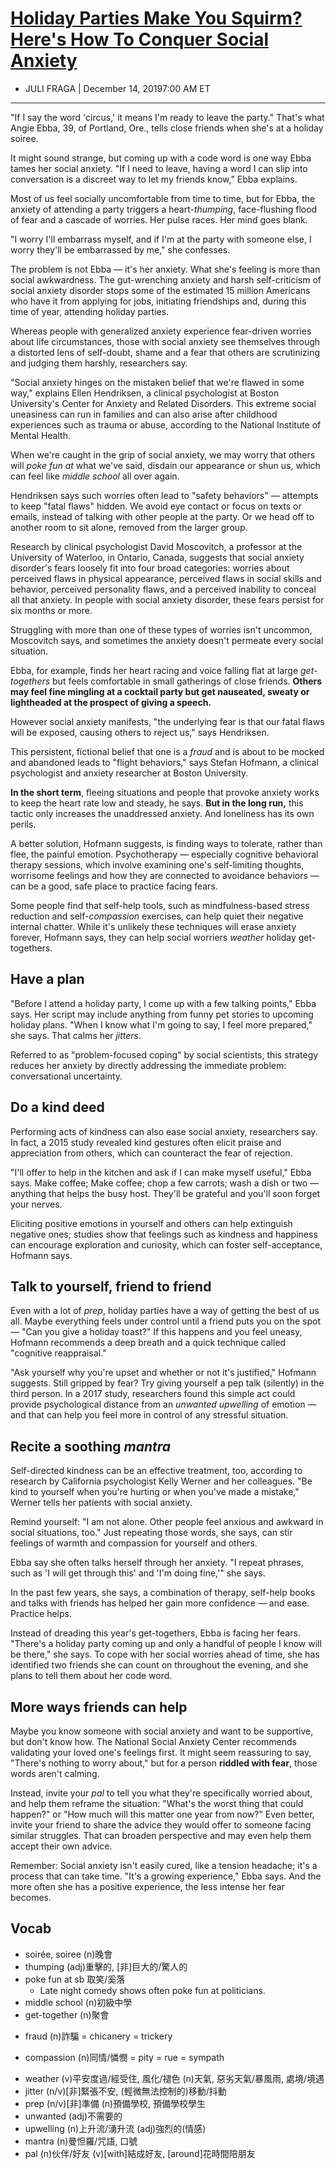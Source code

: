 # [Holiday Parties Make You Squirm? Here's How To Conquer Social Anxiety](https://www.npr.org/sections/health-shots/2019/12/14/782933949/holiday-parties-make-you-squirm-heres-how-to-conquer-social-anxiety)
- JULI FRAGA | December 14, 20197:00 AM ET
---------------------------------------------------------------------------------------------------------------------
"If I say the word 'circus,' it means I'm ready to leave the party." That's what Angie Ebba, 39, of Portland, Ore., tells close friends when she's at a holiday soiree.

It might sound strange, but coming up with a code word is one way Ebba tames her social anxiety. "If I need to leave, having a word I can slip into conversation is a discreet way to let my friends know," Ebba explains.

Most of us feel socially uncomfortable from time to time, but for Ebba, the anxiety of attending a party triggers a heart-*thumping*, face-flushing flood of fear and a cascade of worries. Her pulse races. Her mind goes blank.

"I worry I'll embarrass myself, and if I'm at the party with someone else, I worry they'll be embarrassed by me," she confesses.

The problem is not Ebba — it's her anxiety. What she's feeling is more than social awkwardness. The gut-wrenching anxiety and harsh self-criticism of social anxiety disorder stops some of the estimated 15 million Americans who have it from applying for jobs, initiating friendships and, during this time of year, attending holiday parties.

Whereas people with generalized anxiety experience fear-driven worries about life circumstances, those with social anxiety see themselves through a distorted lens of self-doubt, shame and a fear that others are scrutinizing and judging them harshly, researchers say.

"Social anxiety hinges on the mistaken belief that we're flawed in some way," explains Ellen Hendriksen, a clinical psychologist at Boston University's Center for Anxiety and Related Disorders. This extreme social uneasiness can run in families and can also arise after childhood experiences such as trauma or abuse, according to the National Institute of Mental Health.

When we're caught in the grip of social anxiety, we may worry that others will *poke fun at* what we've said, disdain our appearance or shun us, which can feel like *middle school* all over again.

Hendriksen says such worries often lead to "safety behaviors" — attempts to keep "fatal flaws" hidden. We avoid eye contact or focus on texts or emails, instead of talking with other people at the party. Or we head off to another room to sit alone, removed from the larger group.

Research by clinical psychologist David Moscovitch, a professor at the University of Waterloo, in Ontario, Canada, suggests that social anxiety disorder's fears loosely fit into four broad categories: worries about perceived flaws in physical appearance, perceived flaws in social skills and behavior, perceived personality flaws, and a perceived inability to conceal all that anxiety. In people with social anxiety disorder, these fears persist for six months or more.

Struggling with more than one of these types of worries isn't uncommon, Moscovitch says, and sometimes the anxiety doesn't permeate every social situation.

Ebba, for example, finds her heart racing and voice falling flat at large *get-togethers* but feels comfortable in small gatherings of close friends. **Others may feel fine mingling at a cocktail party but get nauseated, sweaty or lightheaded at the prospect of giving a speech.**

However social anxiety manifests, "the underlying fear is that our fatal flaws will be exposed, causing others to reject us," says Hendriksen.

This persistent, fictional belief that one is a *fraud* and is about to be mocked and abandoned leads to "flight behaviors," says Stefan Hofmann, a clinical psychologist and anxiety researcher at Boston University.

**In the short term**, fleeing situations and people that provoke anxiety works to keep the heart rate low and steady, he says. **But in the long run,** this tactic only increases the unaddressed anxiety. And loneliness has its own perils.

A better solution, Hofmann suggests, is finding ways to tolerate, rather than flee, the painful emotion. Psychotherapy — especially cognitive behavioral therapy sessions, which involve examining one's self-limiting thoughts, worrisome feelings and how they are connected to avoidance behaviors — can be a good, safe place to practice facing fears.

Some people find that self-help tools, such as mindfulness-based stress reduction and self-*compassion* exercises, can help quiet their negative internal chatter. While it's unlikely these techniques will erase anxiety forever, Hofmann says, they can help social worriers *weather* holiday get-togethers.

## Have a plan

"Before I attend a holiday party, I come up with a few talking points," Ebba says. Her script may include anything from funny pet stories to upcoming holiday plans. "When I know what I'm going to say, I feel more prepared," she says. That calms her *jitters*.

Referred to as "problem-focused coping" by social scientists, this strategy reduces her anxiety by directly addressing the immediate problem: conversational uncertainty.

## Do a kind deed

Performing acts of kindness can also ease social anxiety, researchers say. In fact, a 2015 study revealed kind gestures often elicit praise and appreciation from others, which can counteract the fear of rejection.

"I'll offer to help in the kitchen and ask if I can make myself useful," Ebba says. Make coffee; Make coffee; chop a few carrots; wash a dish or two — anything that helps the busy host. They'll be grateful and you'll soon forget your nerves.

Eliciting positive emotions in yourself and others can help extinguish negative ones; studies show that feelings such as kindness and happiness can encourage exploration and curiosity, which can foster self-acceptance, Hofmann says.

## Talk to yourself, friend to friend

Even with a lot of *prep*, holiday parties have a way of getting the best of us all. Maybe everything feels under control until a friend puts you on the spot — "Can you give a holiday toast?" If this happens and you feel uneasy, Hofmann recommends a deep breath and a quick technique called "cognitive reappraisal."

"Ask yourself why you're upset and whether or not it's justified," Hofmann suggests. Still gripped by fear? Try giving yourself a pep talk (silently) in the third person. In a 2017 study, researchers found this simple act could provide psychological distance from an *unwanted* *upwelling* of emotion — and that can help you feel more in control of any stressful situation.

## Recite a soothing *mantra*

Self-directed kindness can be an effective treatment, too, according to research by California psychologist Kelly Werner and her colleagues. "Be kind to yourself when you're hurting or when you've made a mistake," Werner tells her patients with social anxiety.

Remind yourself: "I am not alone. Other people feel anxious and awkward in social situations, too." Just repeating those words, she says, can stir feelings of warmth and compassion for yourself and others.

Ebba say she often talks herself through her anxiety. "I repeat phrases, such as 'I will get through this' and 'I'm doing fine,'" she says.

In the past few years, she says, a combination of therapy, self-help books and talks with friends has helped her gain more confidence — and ease. Practice helps.

Instead of dreading this year's get-togethers, Ebba is facing her fears. "There's a holiday party coming up and only a handful of people I know will be there," she says. To cope with her social worries ahead of time, she has identified two friends she can count on throughout the evening, and she plans to tell them about her code word.

## More ways friends can help

Maybe you know someone with social anxiety and want to be supportive, but don't know how. The National Social Anxiety Center recommends validating your loved one's feelings first. It might seem reassuring to say, "There's nothing to worry about," but for a person **riddled with fear**, those words aren't calming.

Instead, invite your *pal* to tell you what they're specifically worried about, and help them reframe the situation: "What's the worst thing that could happen?" or "How much will this matter one year from now?" Even better, invite your friend to share the advice they would offer to someone facing similar struggles. That can broaden perspective and may even help them accept their own advice.

Remember: Social anxiety isn't easily cured, like a tension headache; it's a process that can take time. "It's a growing experience," Ebba says. And the more often she has a positive experience, the less intense her fear becomes.

## Vocab
- soirée, soiree (n)晚會
- thumping (adj)重擊的, [非]巨大的/驚人的
- poke fun at sb 取笑/奚落
	- Late night comedy shows often poke fun at politicians.
- middle school (n)初級中學
- get-together (n)聚會
* fraud (n)詐騙 = chicanery = trickery
+ compassion (n)同情/憐憫 = pity = rue = sympath
- weather (v)平安度過/經受住, 風化/褪色 (n)天氣, 惡劣天氣/暴風雨, 處境/境遇
- jitter (n/v)[非]緊張不安, (輕微無法控制的)移動/抖動
- prep (n/v)[非]準備 (n)預備學校, 預備學校學生
- unwanted (adj)不需要的
- upwelling (n)上升流/湧升流 (adj)強烈的(情感)
- mantra (n)曼怛羅/咒語, 口號
- pal (n)伙伴/好友 (v)[with]結成好友, [around]花時間陪朋友